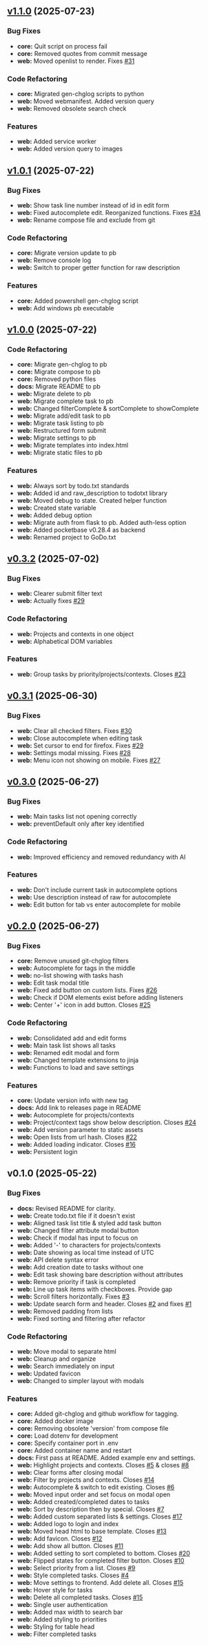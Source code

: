 
<a name="v1.1.0"></a>
## [v1.1.0](https://github.com/aleyoscar/groctxt/compare/v1.0.1...v1.1.0) (2025-07-23)

### Bug Fixes

* **core:** Quit script on process fail
* **core:** Removed quotes from commit message
* **web:** Moved openlist to render. Fixes [#31](https://github.com/aleyoscar/groctxt/issues/31)

### Code Refactoring

* **core:** Migrated gen-chglog scripts to python
* **web:** Moved webmanifest. Added version query
* **web:** Removed obsolete search check

### Features

* **web:** Added service worker
* **web:** Added version query to images


<a name="v1.0.1"></a>
## [v1.0.1](https://github.com/aleyoscar/groctxt/compare/v1.0.0...v1.0.1) (2025-07-22)

### Bug Fixes

* **web:** Show task line number instead of id in edit form
* **web:** Fixed autocomplete edit. Reorganized functions. Fixes [#34](https://github.com/aleyoscar/groctxt/issues/34)
* **web:** Rename compose file and exclude from git

### Code Refactoring

* **core:** Migrate version update to pb
* **web:** Remove console log
* **web:** Switch to proper getter function for raw description

### Features

* **core:** Added powershell gen-chglog script
* **web:** Add windows pb executable


<a name="v1.0.0"></a>
## [v1.0.0](https://github.com/aleyoscar/groctxt/compare/v0.3.2...v1.0.0) (2025-07-22)

### Code Refactoring

* **core:** Migrate gen-chglog to pb
* **core:** Migrate compose to pb
* **core:** Removed python files
* **docs:** Migrate README to pb
* **web:** Migrate delete to pb
* **web:** Migrate complete task to pb
* **web:** Changed filterComplete & sortComplete to showComplete
* **web:** Migrate add/edit task to pb
* **web:** Migrate task listing to pb
* **web:** Restructured form submit
* **web:** Migrate settings to pb
* **web:** Migrate templates into index.html
* **web:** Migrate static files to pb

### Features

* **web:** Always sort by todo.txt standards
* **web:** Added id and raw_description to todotxt library
* **web:** Moved debug to state. Created helper function
* **web:** Created state variable
* **web:** Added debug option
* **web:** Migrate auth from flask to pb. Added auth-less option
* **web:** Added pocketbase v0.28.4 as backend
* **web:** Renamed project to GoDo.txt


<a name="v0.3.2"></a>
## [v0.3.2](https://github.com/aleyoscar/groctxt/compare/v0.3.1...v0.3.2) (2025-07-02)

### Bug Fixes

* **web:** Clearer submit filter text
* **web:** Actually fixes [#29](https://github.com/aleyoscar/groctxt/issues/29)

### Code Refactoring

* **web:** Projects and contexts in one object
* **web:** Alphabetical DOM variables

### Features

* **web:** Group tasks by priority/projects/contexts. Closes [#23](https://github.com/aleyoscar/groctxt/issues/23)


<a name="v0.3.1"></a>
## [v0.3.1](https://github.com/aleyoscar/groctxt/compare/v0.3.0...v0.3.1) (2025-06-30)

### Bug Fixes

* **web:** Clear all checked filters. Fixes [#30](https://github.com/aleyoscar/groctxt/issues/30)
* **web:** Close autocomplete when editing task
* **web:** Set cursor to end for firefox. Fixes [#29](https://github.com/aleyoscar/groctxt/issues/29)
* **web:** Settings modal missing. Fixes [#28](https://github.com/aleyoscar/groctxt/issues/28)
* **web:** Menu icon not showing on mobile. Fixes [#27](https://github.com/aleyoscar/groctxt/issues/27)


<a name="v0.3.0"></a>
## [v0.3.0](https://github.com/aleyoscar/groctxt/compare/v0.2.0...v0.3.0) (2025-06-27)

### Bug Fixes

* **web:** Main tasks list not opening correctly
* **web:** preventDefault only after key identified

### Code Refactoring

* **web:** Improved efficiency and removed redundancy with AI

### Features

* **web:** Don't include current task in autocomplete options
* **web:** Use description instead of raw for autocomplete
* **web:** Edit button for tab vs enter autocomplete for mobile


<a name="v0.2.0"></a>
## [v0.2.0](https://github.com/aleyoscar/groctxt/compare/v0.1.0...v0.2.0) (2025-06-27)

### Bug Fixes

* **core:** Remove unused git-chglog filters
* **web:** Autocomplete for tags in the middle
* **web:** no-list showing with tasks hash
* **web:** Edit task modal title
* **web:** Fixed add button on custom lists. Fixes [#26](https://github.com/aleyoscar/groctxt/issues/26)
* **web:** Check if DOM elements exist before adding listeners
* **web:** Center '+' icon in add button. Closes [#25](https://github.com/aleyoscar/groctxt/issues/25)

### Code Refactoring

* **web:** Consolidated add and edit forms
* **web:** Main task list shows all tasks
* **web:** Renamed edit modal and form
* **web:** Changed template extensions to jinja
* **web:** Functions to load and save settings

### Features

* **core:** Update version info with new tag
* **docs:** Add link to releases page in README
* **web:** Autocomplete for projects/contexts
* **web:** Project/context tags show below description. Closes [#24](https://github.com/aleyoscar/groctxt/issues/24)
* **web:** Add version parameter to static assets
* **web:** Open lists from url hash. Closes [#22](https://github.com/aleyoscar/groctxt/issues/22)
* **web:** Added loading indicator. Closes [#16](https://github.com/aleyoscar/groctxt/issues/16)
* **web:** Persistent login


<a name="v0.1.0"></a>
## v0.1.0 (2025-05-22)

### Bug Fixes

* **docs:** Revised README for clarity.
* **web:** Create todo.txt file if it doesn't exist
* **web:** Aligned task list title & styled add task button
* **web:** Changed filter attribute modal button
* **web:** Check if modal has input to focus on
* **web:** Added '-' to characters for projects/contexts
* **web:** Date showing as local time instead of UTC
* **web:** API delete syntax error
* **web:** Add creation date to tasks without one
* **web:** Edit task showing bare description without attributes
* **web:** Remove priority if task is completed
* **web:** Line up task items with checkboxes. Provide gap
* **web:** Scroll filters horizontally. Fixes [#3](https://github.com/aleyoscar/groctxt/issues/3)
* **web:** Update search form and header. Closes [#2](https://github.com/aleyoscar/groctxt/issues/2) and fixes [#1](https://github.com/aleyoscar/groctxt/issues/1)
* **web:** Removed padding from lists
* **web:** Fixed sorting and filtering after refactor

### Code Refactoring

* **web:** Move modal to separate html
* **web:** Cleanup and organize
* **web:** Search immediately on input
* **web:** Updated favicon
* **web:** Changed to simpler layout with modals

### Features

* **core:** Added git-chglog and github workflow for tagging.
* **core:** Added docker image
* **core:** Removing obsolete 'version' from compose file
* **core:** Load dotenv for development
* **core:** Specify container port in .env
* **core:** Added container name and restart
* **docs:** First pass at README. Added example env and settings.
* **web:** Highlight projects and contexts. Closes [#5](https://github.com/aleyoscar/groctxt/issues/5) & closes [#8](https://github.com/aleyoscar/groctxt/issues/8)
* **web:** Clear forms after closing modal
* **web:** Filter by projects and contexts. Closes [#14](https://github.com/aleyoscar/groctxt/issues/14)
* **web:** Autocomplete & switch to edit existing. Closes [#6](https://github.com/aleyoscar/groctxt/issues/6)
* **web:** Moved input order and set focus on modal open
* **web:** Added created/completed dates to tasks
* **web:** Sort by description then by special. Closes [#7](https://github.com/aleyoscar/groctxt/issues/7)
* **web:** Added custom separated lists & settings. Closes [#17](https://github.com/aleyoscar/groctxt/issues/17)
* **web:** Added logo to login and index
* **web:** Moved head html to base template. Closes [#13](https://github.com/aleyoscar/groctxt/issues/13)
* **web:** Add favicon. Closes [#12](https://github.com/aleyoscar/groctxt/issues/12)
* **web:** Add show all button. Closes [#11](https://github.com/aleyoscar/groctxt/issues/11)
* **web:** Added setting to sort completed to bottom. Closes [#20](https://github.com/aleyoscar/groctxt/issues/20)
* **web:** Flipped states for completed filter button. Closes [#10](https://github.com/aleyoscar/groctxt/issues/10)
* **web:** Select priority from a list. Closes [#9](https://github.com/aleyoscar/groctxt/issues/9)
* **web:** Style completed tasks. Closes [#4](https://github.com/aleyoscar/groctxt/issues/4)
* **web:** Move settings to frontend. Add delete all. Closes [#15](https://github.com/aleyoscar/groctxt/issues/15)
* **web:** Hover style for tasks
* **web:** Delete all completed tasks. Closes [#15](https://github.com/aleyoscar/groctxt/issues/15)
* **web:** Single user authentication
* **web:** Added max width to search bar
* **web:** Added styling to priorities
* **web:** Styling for table head
* **web:** Filter completed tasks

